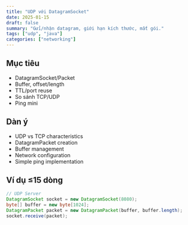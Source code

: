 ```yaml
---
title: "UDP với DatagramSocket"
date: 2025-01-15
draft: false
summary: "Gửi/nhận datagram, giới hạn kích thước, mất gói."
tags: ["udp", "java"]
categories: ["networking"]
---
```


## Mục tiêu

- DatagramSocket/Packet
- Buffer, offset/length
- TTL/port reuse
- So sánh TCP/UDP
- Ping mini

## Dàn ý

- UDP vs TCP characteristics
- DatagramPacket creation
- Buffer management
- Network configuration
- Simple ping implementation

## Ví dụ ≤15 dòng

```java
// UDP Server
DatagramSocket socket = new DatagramSocket(8080);
byte[] buffer = new byte[1024];
DatagramPacket packet = new DatagramPacket(buffer, buffer.length);
socket.receive(packet);
```
